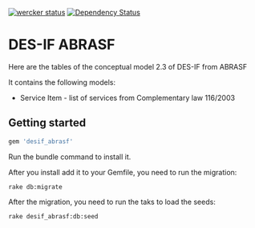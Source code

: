[![wercker status](https://app.wercker.com/status/ebd567df675e3729babbdbafc4651e3e/s/master "wercker status")](https://app.wercker.com/project/bykey/ebd567df675e3729babbdbafc4651e3e)
[![Dependency Status](https://gemnasium.com/badges/github.com/marcomoura/desif_abrasf.svg)](https://gemnasium.com/github.com/marcomoura/desif_abrasf)
# DES-IF ABRASF

Here are the tables of the conceptual model 2.3 of DES-IF from ABRASF

It contains the following models:

* Service Item - list of services from Complementary law 116/2003


## Getting started

```ruby
gem 'desif_abrasf'
```

Run the bundle command to install it.

After you install add it to your Gemfile, you need to run the migration:

```console
rake db:migrate
```

After the migration, you need to run the taks to load the seeds:

```console
rake desif_abrasf:db:seed
```
